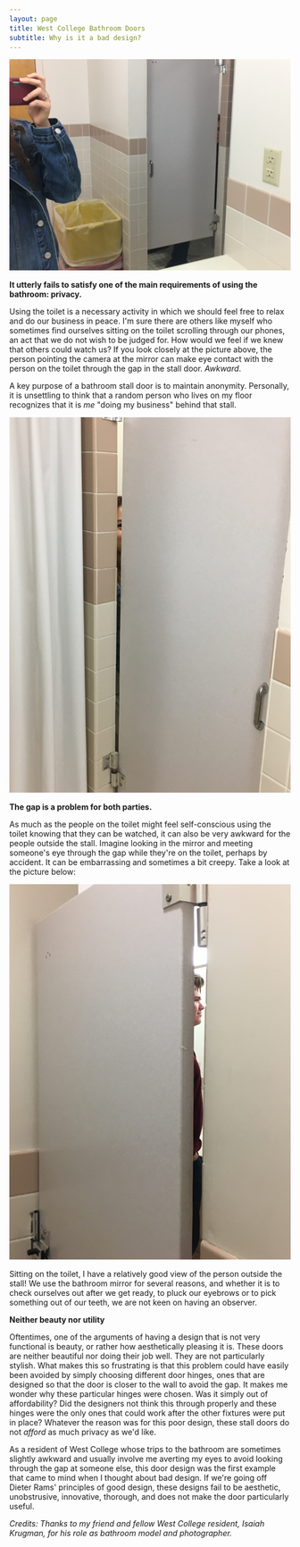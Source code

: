 ```yaml
---
layout: page
title: West College Bathroom Doors
subtitle: Why is it a bad design?
---
```


![Door gap through mirror ](/img/west2.JPG)

**It utterly fails to satisfy one of the main requirements of using the bathroom: privacy.**

Using the toilet is a necessary activity in which we should feel free to relax and do our business in peace. I'm sure there are others like myself who sometimes find ourselves sitting on the toilet scrolling through our phones, an act that we do not wish to be judged for. How would we feel if we knew that others could watch us? If you look closely at the picture above, the person pointing the camera at the mirror can make eye contact with the person on the toilet through the gap in the stall door. _Awkward_. 

A key purpose of a bathroom stall door is to maintain anonymity. Personally, it is unsettling to think that a random person who lives on my floor recognizes that it is _me_ "doing my business" behind that stall. 

![Door gap external view ](/img/west3.JPG)

**The gap is a problem for both parties.**

As much as the people on the toilet might feel self-conscious using the toilet knowing that they can be watched, it can also be very awkward for the people outside the stall. Imagine looking in the mirror and meeting someone's eye through the gap while they're on the toilet, perhaps by accident. It can be embarrassing and sometimes a bit creepy. Take a look at the picture below:

![Door gap internal view ](/img/west4.JPG)

Sitting on the toilet, I have a relatively good view of the person outside the stall! We use the bathroom mirror for several reasons, and whether it is to check ourselves out after we get ready, to pluck our eyebrows or to pick something out of our teeth, we are not keen on having an observer.

**Neither beauty nor utility**

Oftentimes, one of the arguments of having a design that is not very functional is beauty, or rather how aesthetically pleasing it is. These doors are neither beautiful nor doing their job well. They are not particularly stylish. What makes this so frustrating is that this problem could have easily been avoided by simply choosing different door hinges, ones that are designed so that the door is closer to the wall to avoid the gap. It makes me wonder why these particular hinges were chosen. Was it simply out of affordability? Did the designers not think this through properly and these hinges were the only ones that could work after the other fixtures were put in place? Whatever the reason was for this poor design, these stall doors do not _afford_ as much privacy as we'd like. 

As a resident of West College whose trips to the bathroom are sometimes slightly awkward and usually involve me averting my eyes to avoid looking through the gap at someone else, this door design was the first example that came to mind when I thought about bad design. If we're going off Dieter Rams' principles of good design, these designs fail to be aesthetic, unobstrusive, innovative, thorough, and does not make the door particularly useful. 

_Credits: Thanks to my friend and fellow West College resident, Isaiah Krugman, for his role as bathroom model and photographer._

